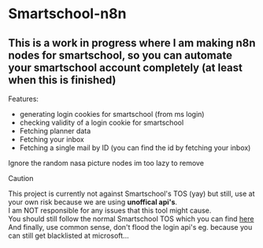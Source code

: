 # Smartschool-n8n

## This is a work in progress where I am making n8n nodes for smartschool, so you can automate your smartschool account completely (at least when this is finished)

Features:
  - generating login cookies for smartschool (from ms login)
  - checking validity of a login cookie for smartschool
  - Fetching planner data
  - Fetching your inbox
  - Fetching a single mail by ID (you can find the id by fetching your inbox)

Ignore the random nasa picture nodes im too lazy to remove


> [!Caution]
> This project is currently not against Smartschool's TOS (yay) but still, use at your own risk because we are using **unoffical api's**. <br>
> I am NOT responsible for any issues that this tool might cause. <br>
> You should still follow the normal Smartschool TOS which you can find [here](https://www.smartschool.be/gebruikersovereenkomst/)<br>
> And finally, use common sense, don't flood the login api's eg. because you can still get blacklisted at microsoft...
